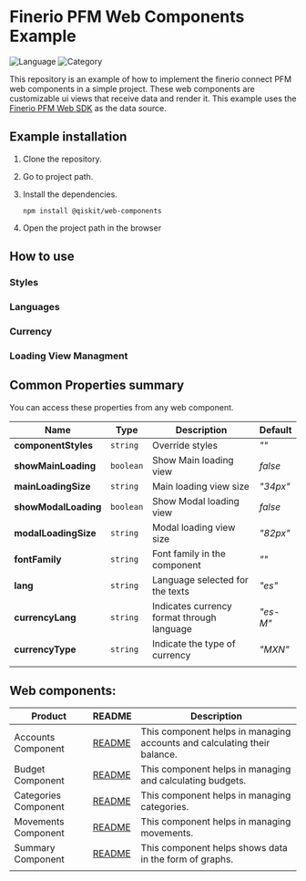 # Finerio PFM Web Components Example

![Language](https://img.shields.io/badge/Language-JavaScript-yellow.svg) ![Category](https://img.shields.io/badge/Category-WebComponents-blue.svg)

This repository is an example of how to implement the finerio connect PFM web components in a simple project. These web components are customizable ui views that receive data and render it. This example uses the [Finerio PFM Web SDK](https://www.npmjs.com/package/finerio-pfm-web) as the data source.

## Example installation

1.  Clone the repository.
2.  Go to project path.
3.  Install the dependencies.

        npm install @qiskit/web-components

4.  Open the project path in the browser

## How to use

### Styles

### Languages

### Currency

### Loading View Managment

## Common Properties summary

You can access these properties from any web component.

| Name                 | Type      | Description                                | Default  |
| -------------------- | --------- | ------------------------------------------ | -------- |
| **componentStyles**  | `string`  | Override styles                            | _""_     |
| **showMainLoading**  | `boolean` | Show Main loading view                     | _false_  |
| **mainLoadingSize**  | `string`  | Main loading view size                     | _"34px"_ |
| **showModalLoading** | `boolean` | Show Modal loading view                    | _false_  |
| **modalLoadingSize** | `string`  | Modal loading view size                    | _"82px"_ |
| **fontFamily**       | `string`  | Font family in the component               | _""_     |
| **lang**             | `string`  | Language selected for the texts            | _"es"_   |
| **currencyLang**     | `string`  | Indicates currency format through language | _"es-M"_ |
| **currencyType**     | `string`  | Indicate the type of currency              | _"MXN"_  |
|                      |           |                                            |          |

## Web components:

| Product              | README                                                                                                                         | Description                                                              |
| -------------------- | ------------------------------------------------------------------------------------------------------------------------------ | ------------------------------------------------------------------------ |
| Accounts Component   | [README](https://github.com/Finerio-Connect/finerio-pfm-web-components/blob/main/documentation/README-Accounts-component.md)   | This component helps in managing accounts and calculating their balance. |
| Budget Component     | [README](https://github.com/Finerio-Connect/finerio-pfm-web-components/blob/main/documentation/README-Budget-component.md)     | This component helps in managing and calculating budgets.                |
| Categories Component | [README](https://github.com/Finerio-Connect/finerio-pfm-web-components/blob/main/documentation/README-Categories-component.md) | This component helps in managing categories.                             |
| Movements Component  | [README](https://github.com/Finerio-Connect/finerio-pfm-web-components/blob/main/documentation/README-Movements-component.md)  | This component helps in managing movements.                              |
| Summary Component    | [README](https://github.com/Finerio-Connect/finerio-pfm-web-components/blob/main/documentation/README-Summary-component.md)    | This component helps shows data in the form of graphs.                   |
|                      |                                                                                                                                |
